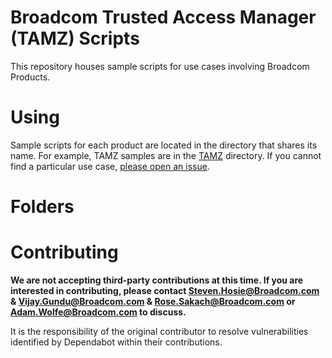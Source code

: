 # Broadcom Trusted Access Manager (TAMZ) Scripts
This repository houses sample scripts for use cases involving Broadcom Products.

# Using
Sample scripts for each product are located in the directory that shares its name. For example, TAMZ samples are in the [TAMZ](TAMZ) directory. If you cannot find a particular use case, [please open an issue](https://github.com/BroadcomMFD/broadcom-product-scripts/issues/new).

# Folders


# Contributing
**We are not accepting third-party contributions at this time. If you are interested in contributing, please contact Steven.Hosie@Broadcom.com & Vijay.Gundu@Broadcom.com & Rose.Sakach@Broadcom.com or Adam.Wolfe@Broadcom.com to discuss.**

It is the responsibility of the original contributor to resolve vulnerabilities identified by Dependabot within their contributions.
